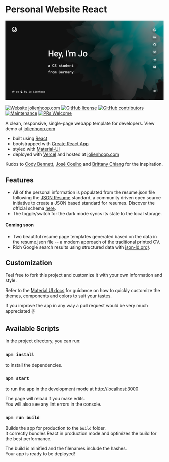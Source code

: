 # Personal Website React

[![Screenshot](/public/social-image.png?raw=true)](https://jolienhoop.com)

[![Website jolienhoop.com](https://img.shields.io/website-up-down-green-red/http/shields.io.svg)](https://jolienhoop.com)
[![GitHub license](https://img.shields.io/github/license/Naereen/StrapDown.js.svg)](https://github.com/JoHoop/personal-website-react/blob/master/LICENSE)
[![GitHub contributors](https://img.shields.io/github/contributors/JoHoop/personal-website-react.svg)](https://github.com/JoHoop/personal-website-react/graphs/contributors/)
[![Maintenance](https://img.shields.io/badge/Maintained%3F-yes-green.svg)](https://github.com/JoHoop/personal-website-react/graphs/commit-activity)
[![PRs Welcome](https://img.shields.io/badge/PRs-welcome-brightgreen.svg?style=flat)](http://makeapullrequest.com)

A clean, responsive, single-page webapp template for developers. View demo at [jolienhoop.com](https://jolienhoop.com)

-   built using [React](https://reactjs.org/)
-   bootstrapped with [Create React App](https://github.com/facebook/create-react-app)
-   styled with [Material-UI](https://material-ui.com/)
-   deployed with [Vercel](https://vercel.com) and hosted at [jolienhoop.com](https://jolienhoop.com)

Kudos to [Cody Bennett](https://github.com/CodyJasonBennett), [José Coelho](https://github.com/jcoelho93) and [Brittany Chiang](https://github.com/bchiang7) for the inspiration.

## Features

-   All of the personal information is populated from the resume.json file following the [JSON Resume](https://jsonresume.org/) standard, a community driven open source initiative to create a JSON based standard for resumes. Discover the official schema [here](https://jsonresume.org/schema/).
-   The toggle/switch for the dark mode syncs its state to the local storage.

#### Coming soon

-   Two beautiful resume page templates generated based on the data in the resume.json file -- a modern approach of the traditional printed CV.
-   Rich Google search results using structured data with [json-ld.org/](https://json-ld.org/).

## Customization

Feel free to fork this project and customize it with your own information and style.

Refer to the [Material UI docs](https://material-ui.com/customization/theming/) for guidance on how to quickly customize the themes, components and colors to suit your tastes.

If you improve the app in any way a pull request would be very much appreciated ✌️
## Available Scripts

In the project directory, you can run:

### `npm install`

to install the dependencies.

### `npm start`

to run the app in the development mode at [http://localhost:3000](http://localhost:3000)<br />

The page will reload if you make edits.<br />
You will also see any lint errors in the console.

### `npm run build`

Builds the app for production to the `build` folder.<br />
It correctly bundles React in production mode and optimizes the build for the best performance.

The build is minified and the filenames include the hashes.<br />
Your app is ready to be deployed!
